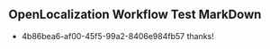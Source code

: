 ## OpenLocalization Workflow Test MarkDown
* 4b86bea6-af00-45f5-99a2-8406e984fb57 
thanks!<!--HONumber=Mar16_HO2-->
